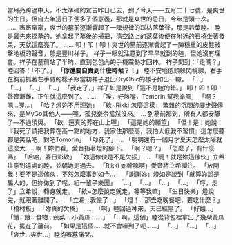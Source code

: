 當月亮跨過中天，不太準確的宣告昨日已去，到了今天——五月二十七號，是爽世的生日。但自去年這日子便多了個意義，那就是爽世的忌日，今年是頭一次。
......
窸窸窣窣，爽世的墓前逐漸響起了一陣規律的踩枯落葉聲，那是若葉睦。
睦是最先來探墓的，她拿起了墓後的掃把，清空路上的落葉後便在附近的石椅坐著發呆，天就這麼亮了。
......
叩！叩！叩！爽世的墓前逐漸響起了一陣穩重的皮鞋敲擊地板的聲音，那是豐川祥子。
祥子一眼就注意到了早早就到的睦，但她沒有理會。祥子在墓前站了半晌，直到包包內的手機震動才回神。
祥子問到：「走嗎？」睦回答：「不了。」
**「你還要自責到什麼時候？！」**
睦不安地低頭躲閃視線，右手在胸前抓著左手臂的樣子跟當初祥子退出CryChic的樣子如出一轍。
「...」
「...」
「...」
「...」
「我走了，」祥子如是說到「這不是睦的錯。」
叩！叩！叩！聲音漸離，正午就這麼到了。
......
「唉，好熱喔，Tomorin 幫我搧風」
「啊？嗯...喔...」
「哈？燈妳不用理她」
「欸~Rikki 怎麼這樣」
繁雜的沉悶的腳步聲傳來，是MyGo其他人――喔，孤兒樂奈當然沒來。
...
到墓前那刻，所有人都安靜了—不過須臾。
「欸...還真的葬在山上喔」
「這是她的願望」
「但！是！她說：『我死了請把我葬在高一點的地方，我家住那麼高，我怕太低我不習慣』這怎麼聽都是笑話吧，對吧Tomorin」
「吵死了」
...
「明明還有一個月才夏天怎麼太陽就這麼大......啊！妳們看」愛音指著燈的腳下。
「啊？嗯？」
「怎麼了，有什麼嗎」
「哈哈，春日影欸」
「妳這傢伙是不是欠揍」
...
「啊！就是妳這傢伙」立希注意到遠處的睦，並朝她走過去。
「Rikki 妳幹嘛啊」愛音將立希攔住。
「放開我！要不是這傢伙，不然怎麼事到如今...」
「謝謝妳」燈如是說到「就算妳說是騙人的，但妳做到了呢，組一輩子樂團」
「...」
「...」
「...」
「...」
「哼，走了」立希說，轉身就走。
「欸~怎麼說走就走，等等我嘛」
「生日快樂」燈說完，就跟著離開了。
.
「立希...我餓了...」
「燈！...那去吃晚餐吧，要吃什麼？」
「棺材板」
「妳真的欠揍」
......
「啊」睦回過神來，天已經黑了。
「好餓...」
「餓...餓...食物...蔬菜....小黃瓜.......」
「...啊，這個」睦從背包裡拿出了幾朵黃瓜花，擺在了墓前。
「如果是這個......就不會噎到了吧......」
「...」
「...」
「...」
「爽世...爽世...」睦抱著墓痛哭。